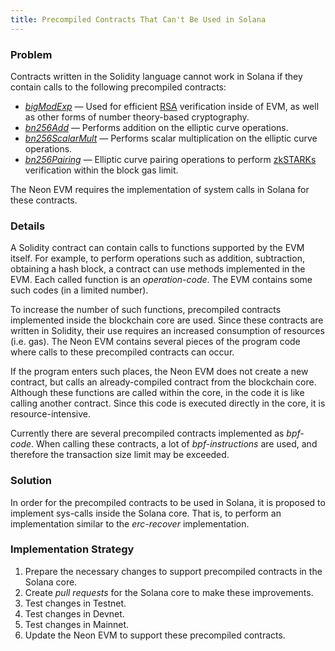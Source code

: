 ```yaml
---
title: Precompiled Contracts That Can't Be Used in Solana
---
```


### Problem
Contracts written in the Solidity language cannot work in Solana if they contain calls to the following precompiled contracts:
  * *[bigModExp](https://github.com/ethereum/EIPs/blob/master/EIPS/eip-198.md)* — Used for efficient [RSA](about/terminology.md#rsa) verification inside of EVM, as well as other forms of number theory-based cryptography.
  * *[bn256Add](https://github.com/ethereum/EIPs/blob/master/EIPS/eip-196.md)* — Performs addition on the elliptic curve operations.
  * *[bn256ScalarMult](https://github.com/ethereum/EIPs/blob/master/EIPS/eip-196.md)* — Performs scalar multiplication on the elliptic curve operations.
  * *[bn256Pairing](https://github.com/ethereum/EIPs/blob/master/EIPS/eip-197.md)* — Elliptic curve pairing operations to perform [zkSTARKs](about/terminology.md#zk-stark) verification within the block gas limit.

The Neon EVM requires the implementation of system calls in Solana for these contracts.

### Details
A Solidity contract can contain calls to functions supported by the EVM itself. For example, to perform operations such as addition, subtraction, obtaining a hash block, a contract can use methods implemented in the EVM. Each called function is an *operation-code*. The EVM contains some such codes (in a limited number).

To increase the number of such functions, precompiled contracts implemented inside the blockchain core are used. Since these contracts are written in Solidity, their use requires an increased consumption of resources (i.e. gas). The Neon EVM contains several pieces of the program code where calls to these precompiled contracts can occur.

If the program enters such places, the Neon EVM does not create a new contract, but calls an already-compiled contract from the blockchain core. Although these functions are called within the core, in the code it is like calling another contract. Since this code is executed directly in the core, it is resource-intensive.

Currently there are several precompiled contracts implemented as *bpf-code*. When calling these contracts, a lot of *bpf-instructions* are used, and therefore the transaction size limit may be exceeded.

### Solution
In order for the precompiled contracts to be used in Solana, it is proposed to implement sys-calls inside the Solana core. That is, to perform an implementation similar to the *erc-recover* implementation.

### Implementation Strategy
1. Prepare the necessary changes to support precompiled contracts in the Solana core.
2. Create *pull requests* for the Solana core to make these improvements.
3. Test changes in Testnet.
4. Test changes in Devnet.
5. Test changes in Mainnet.
6. Update the Neon EVM to support these precompiled contracts.
